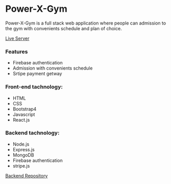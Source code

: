 # Power-X-Gym
<p>
    Power-X-Gym is a full stack web application where people can admission to the gym with convenients schedule and plan of choice.
</p>

<a href="https://power-gym-00.netlify.app/" target="_blank">Live Server</a>

### Features
<ul>
    <li>Firebase authentication</li>
    <li>Admission with convenients schedule</li>
    <li>Srtipe payment getway</li>
</ul>

### Front-end tachnology:

<ul>
    <li>HTML</li>
    <li>CSS</li>
    <li>Bootstrap4</li>
    <li>Javascript</li>
    <li>React.js</li>
</ul>

### Backend tachnology:
<ul>
    <li>Node.js</li>
    <li>Express.js</li>
    <li>MongoDB</li>
    <li>Firebase authentication</li>
    <li>stripe.js</li>
</ul>

<a href="https://github.com/sarowar-hosen1/power-x-gym-server" target="_blank">Backend Repository</a>
